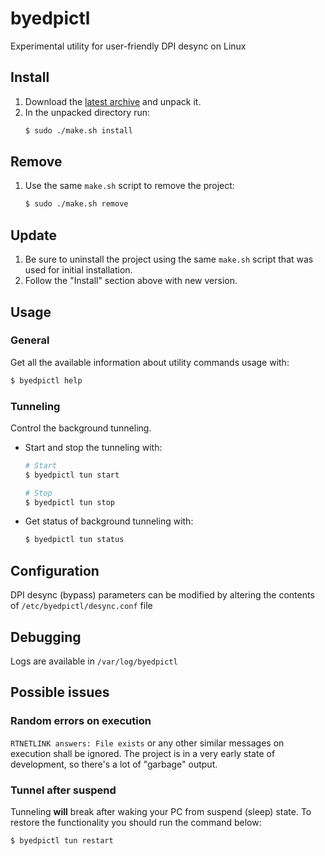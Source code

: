 # byedpictl
Experimental utility for user-friendly DPI desync on Linux


## Install
1. Download the [latest
   archive](https://github.com/maximilionus/byedpictl/archive/refs/heads/master.zip)
   and unpack it.
2. In the unpacked directory run:
   ```sh
   $ sudo ./make.sh install
   ```

## Remove
1. Use the same `make.sh` script to remove the project:
   ```sh
   $ sudo ./make.sh remove
   ```

## Update
1. Be sure to uninstall the project using the same `make.sh` script that was
   used for initial installation.
2. Follow the "Install" section above with new version.

## Usage
### General
Get all the available information about utility commands usage with:
```sh
$ byedpictl help
```

### Tunneling
Control the background tunneling.

- Start and stop the tunneling with:
  ```sh
  # Start
  $ byedpictl tun start

  # Stop
  $ byedpictl tun stop
  ```

- Get status of background tunneling with:
  ```sh
  $ byedpictl tun status
  ```


## Configuration
DPI desync (bypass) parameters can be modified by altering the contents of
`/etc/byedpictl/desync.conf` file


## Debugging
Logs are available in `/var/log/byedpictl`


## Possible issues
### Random errors on execution
`RTNETLINK answers: File exists` or any other similar messages on execution
shall be ignored. The project is in a very early state of development, so
there's a lot of "garbage" output.

### Tunnel after suspend
Tunneling **will** break after waking your PC from suspend (sleep) state. To
restore the functionality you should run the command below:
```sh
$ byedpictl tun restart
```
